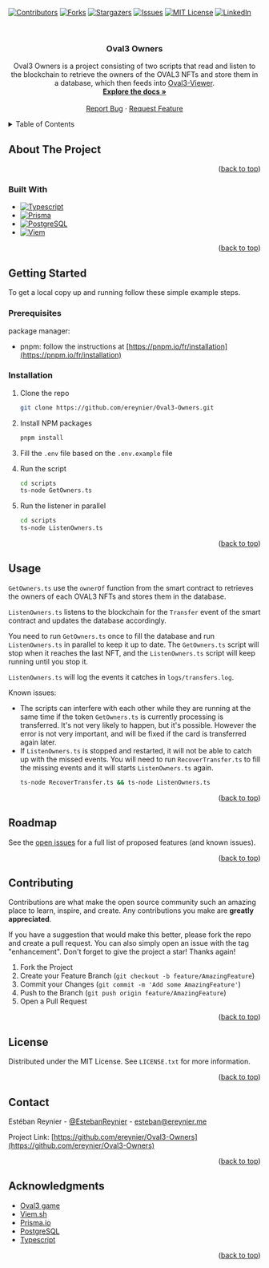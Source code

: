 <!-- Improved compatibility of back to top link: See: https://github.com/othneildrew/Best-README-Template/pull/73 -->
<a name="readme-top"></a>
<!--
*** Thanks for checking out the Best-README-Template. If you have a suggestion
*** that would make this better, please fork the repo and create a pull request
*** or simply open an issue with the tag "enhancement".
*** Don't forget to give the project a star!
*** Thanks again! Now go create something AMAZING! :D
-->



<!-- PROJECT SHIELDS -->
<!--
*** I'm using markdown "reference style" links for readability.
*** Reference links are enclosed in brackets [ ] instead of parentheses ( ).
*** See the bottom of this document for the declaration of the reference variables
*** for contributors-url, forks-url, etc. This is an optional, concise syntax you may use.
*** https://www.markdownguide.org/basic-syntax/#reference-style-links
-->
[![Contributors][contributors-shield]][contributors-url]
[![Forks][forks-shield]][forks-url]
[![Stargazers][stars-shield]][stars-url]
[![Issues][issues-shield]][issues-url]
[![MIT License][license-shield]][license-url]
[![LinkedIn][linkedin-shield]][linkedin-url]



<!-- PROJECT LOGO -->
<br />
<div align="center">

<h3 align="center">Oval3 Owners</h3>

  <p align="center">
    Oval3 Owners is a project consisting of two scripts that read and listen to the blockchain to retrieve the owners of the OVAL3 NFTs and store them in a database, which then feeds into <a href="https://github.com/ereynier/Oval3-Viewer">Oval3-Viewer</a>.
    <br />
    <a href="https://github.com/ereynier/Oval3-Owners"><strong>Explore the docs »</strong></a>
    <br />
    <br />
    <a href="https://github.com/ereynier/Oval3-Owners/issues">Report Bug</a>
    ·
    <a href="https://github.com/ereynier/Oval3-Owners/issues">Request Feature</a>
  </p>
</div>



<!-- TABLE OF CONTENTS -->
<details>
  <summary>Table of Contents</summary>
  <ol>
    <li>
      <a href="#about-the-project">About The Project</a>
      <ul>
        <li><a href="#built-with">Built With</a></li>
      </ul>
    </li>
    <li>
      <a href="#getting-started">Getting Started</a>
      <ul>
        <li><a href="#prerequisites">Prerequisites</a></li>
        <li><a href="#installation">Installation</a></li>
      </ul>
    </li>
    <li><a href="#usage">Usage</a></li>
    <li><a href="#roadmap">Roadmap</a></li>
    <li><a href="#contributing">Contributing</a></li>
    <li><a href="#license">License</a></li>
    <li><a href="#contact">Contact</a></li>
    <li><a href="#acknowledgments">Acknowledgments</a></li>
  </ol>
</details>



<!-- ABOUT THE PROJECT -->
## About The Project

<p align="right">(<a href="#readme-top">back to top</a>)</p>

### Built With

* [![Typescript][Typescript]][Typescript-url]
* [![Prisma][Prisma.io]][Prisma-url]
* [![PostgreSQL][PostgreSQL]][PostgreSQL-url]
* [![Viem][Viem.sh]][Viem-url]

<p align="right">(<a href="#readme-top">back to top</a>)</p>



<!-- GETTING STARTED -->
## Getting Started

To get a local copy up and running follow these simple example steps.

### Prerequisites

package manager:
 * pnpm: follow the instructions at [https://pnpm.io/fr/installation](https://pnpm.io/fr/installation)

### Installation

1. Clone the repo
   ```sh
   git clone https://github.com/ereynier/Oval3-Owners.git
   ```
2. Install NPM packages
   ```sh
   pnpm install
   ```
3. Fill the `.env` file based on the `.env.example` file

4. Run the script
   ```sh
   cd scripts
   ts-node GetOwners.ts
   ```

5. Run the listener in parallel
    ```sh
    cd scripts
    ts-node ListenOwners.ts
    ```

<p align="right">(<a href="#readme-top">back to top</a>)</p>



<!-- USAGE EXAMPLES -->
## Usage

`GetOwners.ts` use the `ownerOf` function from the smart contract to retrieves the owners of each OVAL3 NFTs and stores them in the database.

`ListenOwners.ts` listens to the blockchain for the `Transfer` event of the smart contract and updates the database accordingly.

You need to run `GetOwners.ts` once to fill the database and run `ListenOwners.ts` in parallel to keep it up to date. The `GetOwners.ts` script will stop when it reaches the last NFT, and the `ListenOwners.ts` script will keep running until you stop it.

`ListenOwners.ts` will log the events it catches in `logs/transfers.log`.

Known issues:
- The scripts can interfere with each other while they are running at the same time if the token `GetOwners.ts` is currently processing is transferred. It's not very likely to happen, but it's possible. However the error is not very important, and will be fixed if the card is transferred again later.
- If `ListenOwners.ts` is stopped and restarted, it will not be able to catch up with the missed events. You will need to run `RecoverTransfer.ts` to fill the missing events and it will starts `ListenOwners.ts` again.
    ```sh
    ts-node RecoverTransfer.ts && ts-node ListenOwners.ts
    ```

<p align="right">(<a href="#readme-top">back to top</a>)</p>



<!-- ROADMAP -->
## Roadmap

See the [open issues](https://github.com/ereynier/Oval3-Owners/issues) for a full list of proposed features (and known issues).

<p align="right">(<a href="#readme-top">back to top</a>)</p>



<!-- CONTRIBUTING -->
## Contributing

Contributions are what make the open source community such an amazing place to learn, inspire, and create. Any contributions you make are **greatly appreciated**.

If you have a suggestion that would make this better, please fork the repo and create a pull request. You can also simply open an issue with the tag "enhancement".
Don't forget to give the project a star! Thanks again!

1. Fork the Project
2. Create your Feature Branch (`git checkout -b feature/AmazingFeature`)
3. Commit your Changes (`git commit -m 'Add some AmazingFeature'`)
4. Push to the Branch (`git push origin feature/AmazingFeature`)
5. Open a Pull Request

<p align="right">(<a href="#readme-top">back to top</a>)</p>



<!-- LICENSE -->
## License

Distributed under the MIT License. See `LICENSE.txt` for more information.

<p align="right">(<a href="#readme-top">back to top</a>)</p>



<!-- CONTACT -->
## Contact

Estéban Reynier - [@EstebanReynier](https://twitter.com/EstebanReynier) - esteban@ereynier.me

Project Link: [https://github.com/ereynier/Oval3-Owners](https://github.com/ereynier/Oval3-Owners)

<p align="right">(<a href="#readme-top">back to top</a>)</p>



<!-- ACKNOWLEDGMENTS -->
## Acknowledgments

* [Oval3 game](https://oval3.game)
* [Viem.sh](https://viem.sh)
* [Prisma.io](https://www.prisma.io/)
* [PostgreSQL](https://www.postgresql.org/)
* [Typescript](https://www.typescriptlang.org/)

<p align="right">(<a href="#readme-top">back to top</a>)</p>



<!-- MARKDOWN LINKS & IMAGES -->
<!-- https://www.markdownguide.org/basic-syntax/#reference-style-links -->
[contributors-shield]: https://img.shields.io/github/contributors/ereynier/Oval3-Owners.svg?style=for-the-badge
[contributors-url]: https://github.com/ereynier/Oval3-Owners/graphs/contributors
[forks-shield]: https://img.shields.io/github/forks/ereynier/Oval3-Owners.svg?style=for-the-badge
[forks-url]: https://github.com/ereynier/Oval3-Owners/network/members
[stars-shield]: https://img.shields.io/github/stars/ereynier/Oval3-Owners.svg?style=for-the-badge
[stars-url]: https://github.com/ereynier/Oval3-Owners/stargazers
[issues-shield]: https://img.shields.io/github/issues/ereynier/Oval3-Owners.svg?style=for-the-badge
[issues-url]: https://github.com/ereynier/Oval3-Owners/issues
[license-shield]: https://img.shields.io/github/license/ereynier/Oval3-Owners.svg?style=for-the-badge
[license-url]: https://github.com/ereynier/Oval3-Owners/blob/master/LICENSE.txt
[linkedin-shield]: https://img.shields.io/badge/-LinkedIn-black.svg?style=for-the-badge&logo=linkedin&colorB=555
[linkedin-url]: https://linkedin.com/in/ereynier
[product-screenshot]: images/screenshot.png
[Next.js]: https://img.shields.io/badge/next.js-000000?style=for-the-badge&logo=nextdotjs&logoColor=white
[Viem.sh]: https://img.shields.io/badge/Viem-000000?style=for-the-badge&logo=Ethereum&logoColor=EEEEEE
[Viem-url]: https://viem.sh/
[Prisma.io]: https://img.shields.io/badge/Prisma-3982CE?style=for-the-badge&logo=Prisma&logoColor=white
[Prisma-url]: https://www.prisma.io/
[Typescript]: https://img.shields.io/badge/TypeScript-007ACC?style=for-the-badge&logo=typescript&logoColor=white
[Typescript-url]: https://www.typescriptlang.org/
[PostgreSQL]: https://img.shields.io/badge/PostgreSQL-316192?style=for-the-badge&logo=postgresql&logoColor=white
[PostgreSQL-url]: https://www.postgresql.org/